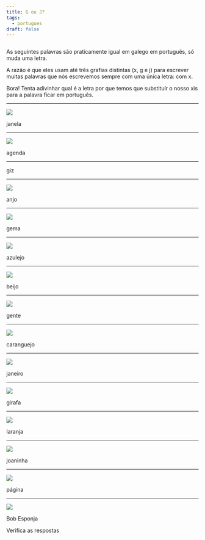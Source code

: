 ```yaml
---
title: G ou J?
tags:
  - portugues
draft: false
---
```

![]()

As seguintes palavras são praticamente igual em galego em português, só muda uma letra.

A razão é que eles usam até três grafias distintas (x, g e j) para escrever muitas palavras que nós escrevemos sempre com uma única letra: com x.

Bora! Tenta adivinhar qual é a letra por que temos que substituír o nosso xis para a palavra ficar em português.

- - -

![](/img/janela.jpg)

<e-answer> janela </e-answer>

- - -

![](/img/agenda.jpg)

<e-answer> agenda </e-answer>

- - -

<e-answer> giz </e-answer>

- - -

![](/img/anjo.jpg)

<e-answer> anjo </e-answer>

- - -

![](/img/gema.jpg)

<e-answer> gema </e-answer>

- - -

![](/img/azulejo.jpg)

<e-answer> azulejo </e-answer>

- - -

![](/img/beijo.jpg)

<e-answer> beijo </e-answer>

- - -

![](/img/gente.jpg)

<e-answer> gente </e-answer>

- - -

![](/img/caranguejo.jpg)

<e-answer> caranguejo </e-answer>

- - -

![](/img/janeiro.jpg)

<e-answer> janeiro </e-answer>

- - -

![](/img/girafa.jpg)

<e-answer> girafa </e-answer>

- - -

![](/img/laranja.jpg)

<e-answer> laranja </e-answer>

- - -

![](/img/joaninha.jpg)

<e-answer> joaninha </e-answer>

- - -

![](/img/pagina.jpg)

<e-answer> página </e-answer>

- - -

![](/img/bob_esponja.webp)

Bob <e-answer> Esponja </e-answer>

<e-validate>Verifica as respostas</e-validate>